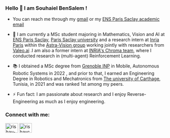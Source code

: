 ### Hello 👋 I am Souhaiel BenSalem ! 
- You can reach me through my [gmail](mailto:souhaiel23bnsalem@gmail.com)  or my [ENS Paris Saclay academic email](mailto:souhaiel.ben_salem@ens-paris-saclay.fr) 
- :school: I am currently a MSc student majoring in Mathematics, Vision and AI at  [ENS Paris Saclay](https://ens-paris-saclay.fr//), [Paris Saclay university](https://www.universite-paris-saclay.fr/en/) and a research intern at [Inria Paris](https://www.inria.fr/fr) within the [Astra-Vision group](https://astra-vision.github.io/) working jointly with researchers from [Valeo.ai](https://www.valeo.com/en/valeo-ai/) .I am also a former intern at [INRIA's Chroma team](https://team.inria.fr/chroma/en/), where I conducted research in (multi-agent) Reinforcement Learning.
- :books: I obtained a MSc degree from [Grenoble INP](https://www.grenoble-inp.fr/) in Mobile, Autonomous Robotic Systems in 2022 , and prior to that, I earned an  Engineering Degree in Robotics and Mechatronics from [The university of Carthage](http://www.ucar.rnu.tn/), Tunisia, in 2021 and was ranked 1st among my peers.

- ⚡ Fun fact: I am passionate about research and I enjoy Reverse-Engineering as much as I enjoy engineering.

<h3 align="left">Connect with me:</h3>
<p align="left">
<a href="https://www.linkedin.com/in/souhaiel-bensalem-5a71721aa/" target="blank"><img align="center" src="https://raw.githubusercontent.com/rahuldkjain/github-profile-readme-generator/master/src/images/icons/Social/linked-in-alt.svg" alt="rishav-chanda-b89a791b3" height="30" width="40" /></a>
  <a href="https://twitter.com/SouhaielSalem" target="blank"><img align="center" src="https://raw.githubusercontent.com/rahuldkjain/github-profile-readme-generator/master/src/images/icons/Social/twitter.svg" alt="rishavchanda" height="30" width="40" /></a>
</p>

